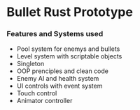 # Bullet Rust Prototype
 
### Features and Systems used
- Pool system for enemys and bullets
- Level system with scriptable objects
- Singleton
- OOP prenciples and clean code
- Enemy AI and health system
- UI controls with event system
- Touch control
- Animator controller
